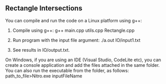 Rectangle Intersections
--------------------------

You can compile and run the code on a Linux platform using g++:
1. Compile using g++:
   g++ main.cpp utils.cpp Rectangle.cpp
   
2. Run program with the input file argument:
   ./a.out IO/input1.txt

3. See results in IO/output.txt.

On Windows, if you are using an IDE (Visual Studio, CodeLite etc), you can create a console application and add the files attached in the same folder.
You can also run the executable from the folder, as follows:
path_to_file>Nitro.exe inputFileName